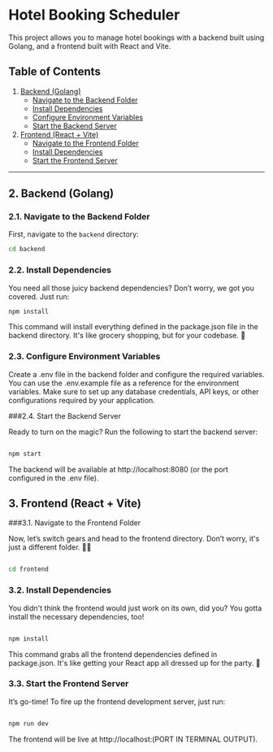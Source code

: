 # Hotel Booking Scheduler

This project allows you to manage hotel bookings with a backend built using Golang, and a frontend built with React and Vite.

## Table of Contents
1. [Backend (Golang)](#2-backend-Golang)
   - [Navigate to the Backend Folder](#21-navigate-to-the-backend-folder)
   - [Install Dependencies](#22-install-dependencies)
   - [Configure Environment Variables](#23-configure-environment-variables)
   - [Start the Backend Server](#24-start-the-backend-server)
2. [Frontend (React + Vite)](#3-frontend-react--vite)
   - [Navigate to the Frontend Folder](#31-navigate-to-the-frontend-folder)
   - [Install Dependencies](#32-install-dependencies)
   - [Start the Frontend Server](#33-start-the-frontend-server)

---

## 2. Backend (Golang)

### 2.1. Navigate to the Backend Folder

First, navigate to the `backend` directory:

```bash
cd backend

```

### 2.2. Install Dependencies
You need all those juicy backend dependencies? Don’t worry, we got you covered. Just run:

```bash
npm install

```
This command will install everything defined in the package.json file in the backend directory. It's like grocery shopping, but for your codebase. 🛒


### 2.3. Configure Environment Variables

Create a .env file in the backend folder and configure the required variables. You can use the .env.example file as a reference for the environment variables. Make sure to set up any database credentials, API keys, or other configurations required by your application.

###2.4. Start the Backend Server

Ready to turn on the magic? Run the following to start the backend server:

```bash

npm start
```
The backend will be available at http://localhost:8080 (or the port configured in the .env file).

## 3. Frontend (React + Vite)

###3.1. Navigate to the Frontend Folder

Now, let’s switch gears and head to the frontend directory. Don’t worry, it's just a different folder. 🚗💨

```bash

cd frontend

```

### 3.2. Install Dependencies
You didn't think the frontend would just work on its own, did you? You gotta install the necessary dependencies, too!

```bash

npm install

```

This command grabs all the frontend dependencies defined in package.json. It's like getting your React app all dressed up for the party. 🎉

### 3.3. Start the Frontend Server

It’s go-time! To fire up the frontend development server, just run:


```bash

npm run dev


```

The frontend will be live at http://localhost:(PORT IN TERMINAL OUTPUT).

